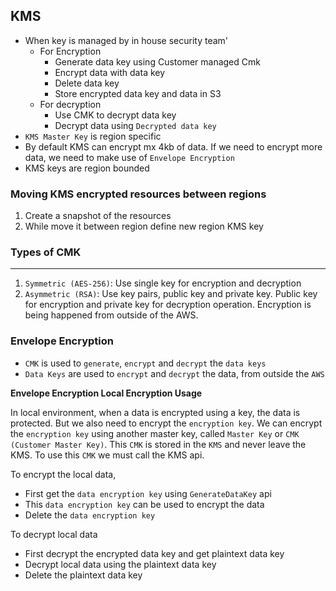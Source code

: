 ## KMS

- When key is managed by in house security team'
  - For Encryption
    - Generate data key using Customer managed Cmk
    - Encrypt data with data key
    - Delete data key
    - Store encrypted data key and data in S3
  - For decryption
    - Use CMK to decrypt data key
    - Decrypt data using `Decrypted data key`
- `KMS Master Key` is region specific
- By default KMS can encrypt mx 4kb of data. If we need to encrypt more data, we need to make use of `Envelope Encryption`
- KMS keys are region bounded

### Moving KMS encrypted resources between regions

1. Create a snapshot of the resources
2. While move it between region define new region KMS key

### Types of CMK

---

1. `Symmetric (AES-256)`: Use single key for encryption and decryption
2. `Asymmetric (RSA)`: Use key pairs, public key and private key. Public key for encryption and private key for decryption operation. Encryption is being happened from outside of the AWS.

### Envelope Encryption

- `CMK` is used to `generate`, `encrypt` and `decrypt` the `data keys`
- `Data Keys` are used to `encrypt` and `decrypt` the data, from outside the `AWS`

**Envelope Encryption Local Encryption Usage**

In local environment, when a data is encrypted using a key, the data is protected. But we also need to encrypt the `encryption key`. We can encrypt the `encryption key` using another master key, called `Master Key` or `CMK (Customer Master Key)`. This `CMK` is stored in the `KMS` and never leave the KMS. To use this `CMK` we must call the KMS api.

To encrypt the local data,

- First get the `data encryption key` using `GenerateDataKey` api
- This `data encryption key` can be used to encrypt the data
- Delete the `data encryption key`

To decrypt local data

- First decrypt the encrypted data key and get plaintext data key
- Decrypt local data using the plaintext data key
- Delete the plaintext data key
